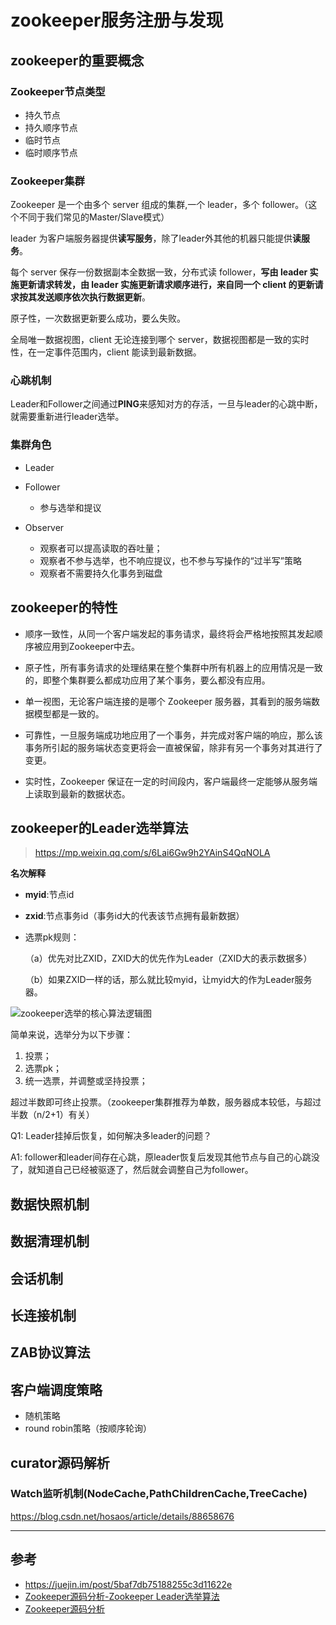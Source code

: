 # zookeeper服务注册与发现

## zookeeper的重要概念

### Zookeeper节点类型

* 持久节点
* 持久顺序节点
* 临时节点
* 临时顺序节点

### Zookeeper集群

Zookeeper 是一个由多个 server 组成的集群,一个 leader，多个 follower。（这个不同于我们常见的Master/Slave模式）

leader 为客户端服务器提供**读写服务**，除了leader外其他的机器只能提供**读服务**。

每个 server 保存一份数据副本全数据一致，分布式读 follower，**写由 leader 实施更新请求转发，由 leader 实施更新请求顺序进行，来自同一个 client 的更新请求按其发送顺序依次执行数据更新**。

原子性，一次数据更新要么成功，要么失败。

全局唯一数据视图，client 无论连接到哪个 server，数据视图都是一致的实时性，在一定事件范围内，client 能读到最新数据。

### 心跳机制

Leader和Follower之间通过**PING**来感知对方的存活，一旦与leader的心跳中断，就需要重新进行leader选举。

### 集群角色

* Leader

* Follower
    * 参与选举和提议

* Observer
    * 观察者可以提高读取的吞吐量；
    * 观察者不参与选举，也不响应提议，也不参与写操作的“过半写”策略
    * 观察者不需要持久化事务到磁盘

## zookeeper的特性

* 顺序一致性，从同一个客户端发起的事务请求，最终将会严格地按照其发起顺序被应用到Zookeeper中去。

* 原子性，所有事务请求的处理结果在整个集群中所有机器上的应用情况是一致的，即整个集群要么都成功应用了某个事务，要么都没有应用。

* 单一视图，无论客户端连接的是哪个 Zookeeper 服务器，其看到的服务端数据模型都是一致的。

* 可靠性，一旦服务端成功地应用了一个事务，并完成对客户端的响应，那么该事务所引起的服务端状态变更将会一直被保留，除非有另一个事务对其进行了变更。

* 实时性，Zookeeper 保证在一定的时间段内，客户端最终一定能够从服务端上读取到最新的数据状态。

## zookeeper的Leader选举算法

> https://mp.weixin.qq.com/s/6Lai6Gw9h2YAinS4QqNOLA

**名次解释**

* **myid**:节点id

* **zxid**:节点事务id（事务id大的代表该节点拥有最新数据）

* 选票pk规则：

    （a）优先对比ZXID，ZXID大的优先作为Leader（ZXID大的表示数据多）
    
    （b）如果ZXID一样的话，那么就比较myid，让myid大的作为Leader服务器。

![zookeeper选举的核心算法逻辑图](https://mmbiz.qpic.cn/mmbiz_png/9TPn66HT932oicKR4gsickpFp0CztzETKUfV2IdYdicm5XIoAsI1xD4XULicd5tBiazkpsKCptSbOVGVoLDAph2ZldQ/640?wx_fmt=png&tp=webp&wxfrom=5&wx_lazy=1&wx_co=1)

简单来说，选举分为以下步骤：
1. 投票；
1. 选票pk；
1. 统一选票，并调整或坚持投票；

超过半数即可终止投票。（zookeeper集群推荐为单数，服务器成本较低，与超过半数（n/2+1）有关）

Q1: Leader挂掉后恢复，如何解决多leader的问题？

A1: follower和leader间存在心跳，原leader恢复后发现其他节点与自己的心跳没了，就知道自己已经被驱逐了，然后就会调整自己为follower。

## 数据快照机制

## 数据清理机制

## 会话机制

## 长连接机制

## ZAB协议算法

## 客户端调度策略
* 随机策略
* round robin策略（按顺序轮询）

## curator源码解析
### Watch监听机制(NodeCache,PathChildrenCache,TreeCache)

https://blog.csdn.net/hosaos/article/details/88658676

------

## 参考

* https://juejin.im/post/5baf7db75188255c3d11622e
* [Zookeeper源码分析-Zookeeper Leader选举算法](http://www.yidooo.net/2014/10/18/zookeeper-leader-election.html)
* [Zookeeper源码分析](http://www.yidooo.net/categories/Big-Data/ZooKeeper/)
